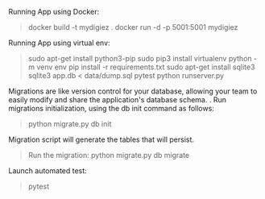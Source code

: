Running App using Docker:
> docker build -t mydigiez .
> docker run -d -p 5001:5001 mydigiez

Running App using virtual env:
> sudo apt-get install python3-pip
> sudo pip3 install virtualenv
> python -m venv env
> pip install -r requirements.txt
> sudo apt-get install sqlite3 
> sqlite3 app.db < data/dump.sql
> pytest
> python runserver.py


Migrations are like version control for your database, 
allowing your team to easily modify and share the application's database schema. .
Run migrations initialization, using the db init command as follows:
> python migrate.py db init

Migration script will generate the tables that will persist.
> Run the migration:
> python migrate.py db migrate

Launch automated test:
> pytest